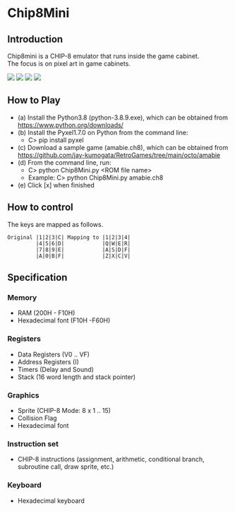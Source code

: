 # Chip8Mini

## Introduction

Chip8mini is a CHIP-8 emulator that runs inside the game cabinet.  
The focus is on pixel art in game cabinets.

![](https://github.com/jay-kumogata/RetroGames/blob/main/pyxel/chip8mini/screenshots/Amabie08.gif)
![](https://github.com/jay-kumogata/RetroGames/blob/main/pyxel/chip8mini/screenshots/Breakout01.gif)
![](https://github.com/jay-kumogata/RetroGames/blob/main/pyxel/chip8mini/screenshots/Snake02.gif)
![](https://github.com/jay-kumogata/RetroGames/blob/main/pyxel/chip8mini/screenshots/Mastermind01.gif)

## How to Play

- (a) Install the Python3.8 (python-3.8.9.exe), which can be obtained from https://www.python.org/downloads/
- (b) Install the Pyxel1.7.0 on Python from the command line:  
  - C> pip install pyxel
- (c) Download a sample game (amabie.ch8), which can be obtained from https://github.com/jay-kumogata/RetroGames/tree/main/octo/amabie
- (d) From the command line, run:
  - C> python Chip8Mini.py \<ROM file name\>
  - Example: C> python Chip8Mini.py amabie.ch8
- (e) Click [x] when finished

## How to control
  
The keys are mapped as follows.
  
	Original |1|2|3|C| Mapping to |1|2|3|4|
	         |4|5|6|D|            |Q|W|E|R|
	         |7|8|9|E|            |A|S|D|F|
	         |A|0|B|F|            |Z|X|C|V|

## Specification
### Memory
- RAM (200H - F10H)
- Hexadecimal font (F10H -F60H)

### Registers
- Data Registers (V0 .. VF)
- Address Registers (I)
- Timers (Delay and Sound)
- Stack (16 word length and stack pointer)

### Graphics
- Sprite (CHIP-8 Mode: 8 x 1 .. 15)
- Collision Flag
- Hexadecimal font
  
### Instruction set
- CHIP-8 instructions (assignment, arithmetic, conditional branch, subroutine call, draw sprite, etc.)

### Keyboard
- Hexadecimal keyboard
